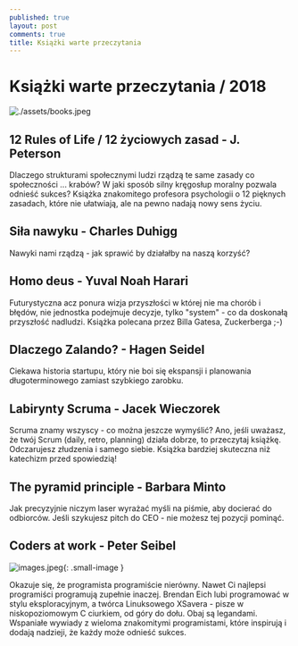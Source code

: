 ```yaml
---
published: true
layout: post
comments: true
title: Książki warte przeczytania
---
```


<style type="text/css">
  .small-image {
    max-width: 100px; float: left;
  }
  
</style>
# Książki warte przeczytania / 2018

![./assets/books.jpeg]({{site.baseurl}}/assets/books.jpeg)

## 12 Rules of Life / 12 życiowych zasad -  J. Peterson

Dlaczego strukturami społecznymi ludzi rządzą te same zasady co społeczności ... krabów?
W jaki sposób silny kręgosłup moralny pozwala odnieść sukces? 
Książka znakomitego profesora psychologii o 12 pięknych zasadach, które nie ułatwiają, ale na pewno nadają nowy sens życiu.

## Siła nawyku - Charles Duhigg

Nawyki nami rządzą - jak sprawić by działałby na naszą korzyść?


## Homo deus - Yuval Noah Harari

Futurystyczna acz ponura wizja przyszłości w której nie ma chorób i błędów, nie jednostka podejmuje decyzje, tylko "system" - co da doskonałą przyszłość nadludzi. Książka polecana przez Billa Gatesa, Zuckerberga ;-)


## Dlaczego Zalando? - Hagen Seidel

Ciekawa historia startupu, który nie boi się ekspansji i planowania długoterminowego zamiast szybkiego zarobku.


## Labirynty Scruma - Jacek Wieczorek

Scruma znamy wszyscy - co można jeszcze wymyślić? Ano, jeśli uważasz, że twój Scrum (daily, retro, planning) działa dobrze, to przeczytaj książkę. Odczarujesz złudzenia i samego siebie. Książka bardziej skuteczna niż katechizm przed spowiedzią!


## The pyramid principle - Barbara Minto

Jak precyzyjnie niczym laser wyrażać myśli na piśmie, aby docierać do odbiorców. Jeśli szykujesz pitch do CEO - nie możesz tej pozycji pominąć.


## Coders at work - Peter Seibel

![images.jpeg]({{site.baseurl}}/assets/images.jpeg){: .small-image }

Okazuje się, że programista programiście nierówny. Nawet Ci najlepsi programiści programują zupełnie inaczej. Brendan Eich lubi programować w stylu eksploracyjnym, a twórca Linuksowego XSavera - pisze w niskopoziomowym C ciurkiem, od góry do dołu. Obaj są legandami. Wspaniałe wywiady z wieloma znakomitymi programistami, które inspirują i dodają nadzieji, że każdy może odnieść sukces.

